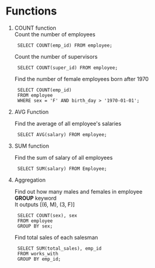 # Functions

1. COUNT function <br>
    Count the number of employees

        SELECT COUNT(emp_id) FROM employee;

    Count the number of supervisors

        SELECT COUNT(super_id) FROM employee;
    
    Find the number of female employees born after 1970

        SELECT COUNT(emp_id) 
        FROM employee
        WHERE sex = 'F' AND birth_day > '1970-01-01';

1. AVG Function

    Find the average of all employee's salaries

        SELECT AVG(salary) FROM employee;
    
1. SUM function

    Find the sum of salary of all employees

        SELECT SUM(salary) FROM Employee;

1. Aggregation

    Find out how many males and females in employee<br>
    **GROUP** keyword<br>
    It outputs [(6, M), (3, F)]

        SELECT COUNT(sex), sex
        FROM employee
        GROUP BY sex;
    
    Find total sales of each salesman

        SELECT SUM(total_sales), emp_id
        FROM works_with
        GROUP BY emp_id;

    